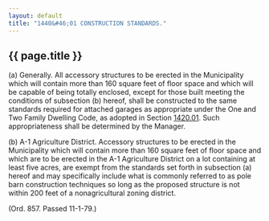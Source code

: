 ```yaml
---
layout: default 
title: "1440&#46;01 CONSTRUCTION STANDARDS."
---
```


{{ page.title }}
----------------

​(a) Generally. All accessory structures to be erected in the
Municipality which will contain more than 160 square feet of floor space
and which will be capable of being totally enclosed, except for those
built meeting the conditions of subsection (b) hereof, shall be
constructed to the same standards required for attached garages as
appropriate under the One and Two Family Dwelling Code, as adopted in
Section [1420.01](5654ad2a.html). Such appropriateness shall be
determined by the Manager.

​(b) A-1 Agriculture District. Accessory structures to be erected in the
Municipality which will contain more than 160 square feet of floor space
and which are to be erected in the A-1 Agriculture District on a lot
containing at least five acres, are exempt from the standards set forth
in subsection (a) hereof and may specifically include what is commonly
referred to as pole barn construction techniques so long as the proposed
structure is not within 200 feet of a nonagricultural zoning district.

(Ord. 857. Passed 11-1-79.)
